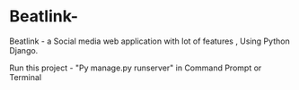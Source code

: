 # Beatlink-
Beatlink - a Social media web application with lot of features , Using Python Django.

Run this project - "Py manage.py runserver" in Command Prompt or Terminal
